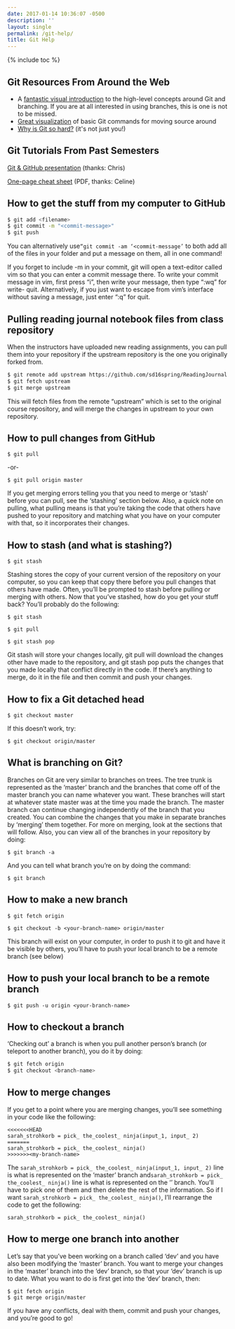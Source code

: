 ```yaml
---
date: 2017-01-14 10:36:07 -0500
description: ''
layout: single
permalink: /git-help/
title: Git Help
---
```


{% include toc %}

## Git Resources From Around the Web

* A [fantastic visual introduction](http://pcottle.github.io/learnGitBranching/) to the high-level concepts around Git and branching. If you are at all interested in using branches, this is one is not to be missed.
* [Great visualization](http://www.ndpsoftware.com/git-cheatsheet.html#loc=workspace;) of basic Git commands for moving source around
* [Why is Git so hard?](http://merrigrove.blogspot.com/2014/02/why-heck-is-git-so-hard-places-model-ok.html) (it's not just you!)

## Git Tutorials From Past Semesters

[Git &amp; GitHub
presentation](https://docs.google.com/presentation/d/1NpeHiQKs-y2PKp_XrUgzhSSXXBrhTv5DHU4vjQoF99Y/edit?usp=sharing)
(thanks: Chris)

[One-page cheat sheet](https://training.github.com/kit/downloads/github-git-cheat-sheet.pdf) (PDF, thanks: Celine)

## How to get the stuff from my computer to GitHub

``` bash
$ git add <filename>
$ git commit -m "<commit-message>"
$ git push
```

You can alternatively use`“git commit -am ‘<commit-message’` to both add all
of the files in your folder and put a message on them, all in one command!

If you forget to include -m in your commit, git will open a text-editor called
vim so that you can enter a commit message there. To write your commit message
in vim, first press “i”, then write your message, then type “:wq” for write-
quit. Alternatively, if you just want to escape from vim’s interface without
saving a message, just enter “:q” for quit.

## Pulling reading journal notebook files from class repository

When the instructors have uploaded new reading assignments, you can pull them into your repository if the upstream repository is the one you originally forked from.

``` bash
$ git remote add upstream https://github.com/sd16spring/ReadingJournal
$ git fetch upstream
$ git merge upstream
```

This will fetch files from the remote “upstream” which is set to the original
course repository, and will merge the changes in upstream to your own
repository.


## How to pull changes from GitHub

`$ git pull`

-or-

`$ git pull origin master`

If you get merging errors telling you that you need to merge or ‘stash’ before
you can pull, see the ‘stashing’ section below. Also, a quick note on pulling,
what pulling means is that you’re taking the code that others have pushed to
your repository and matching what you have on your computer with that, so it
incorporates their changes.

## How to stash (and what is stashing?)

`$ git stash`

Stashing stores the copy of your current version of the repository on your
computer, so you can keep that copy there before you pull changes that others
have made. Often, you’ll be prompted to stash before pulling or merging with
others. Now that you’ve stashed, how do you get your stuff back? You’ll
probably do the following:

`$ git stash`

`$ git pull`

`$ git stash pop`

Git stash will store your changes locally, git pull will download the changes
other have made to the repository, and git stash pop puts the changes that you
made locally that conflict directly in the code. If there’s anything to merge,
do it in the file and then commit and push your changes.

## How to fix a Git detached head

`$ git checkout master`

If this doesn’t work, try:

`$ git checkout origin/master`


## What is branching on Git?

Branches on Git are very similar to branches on trees. The tree trunk is
represented as the ‘master’ branch and the branches that come off of the
master branch you can name whatever you want. These branches will start at
whatever state master was at the time you made the branch. The master branch
can continue changing independently of the branch that you created. You can
combine the changes that you make in separate branches by ‘merging’ them
together. For more on merging, look at the sections that will follow. Also,
you can view all of the branches in your repository by doing:

`$ git branch -a`

And you can tell what branch you’re on by doing the command:

`$ git branch`


## How to make a new branch

`$ git fetch origin`

`$ git checkout -b <your-branch-name> origin/master`

This branch will exist on your computer, in order to push it to git and have
it be visible by others, you’ll have to push your local branch to be a remote
branch (see below)


## How to push your local branch to be a remote branch

`$ git push -u origin <your-branch-name>`


## How to checkout a branch

‘Checking out’ a branch is when you pull another person’s branch (or teleport
to another branch), you do it by doing:

``` bash
$ git fetch origin
$ git checkout <branch-name>
```


## How to merge changes

If you get to a point where you are merging changes, you’ll see something in
your code like the following:

```
<<<<<<<HEAD
sarah_strohkorb = pick_ the_coolest_ ninja(input_1, input_ 2)
=======
sarah_strohkorb = pick_ the_coolest_ ninja()
>>>>>>><my-branch-name>
```

The `sarah_strohkorb = pick_ the_coolest_ ninja(input_1, input_ 2)` line is what
is represented on the ‘master’ branch and`sarah_strohkorb = pick_ the_coolest_ ninja()` line is what is represented on the ‘<my-branch-name>’ branch. You’ll have to pick one of them and then delete the rest of
the information. So if I want `sarah_strohkorb = pick_ the_coolest_ ninja()`,
I’ll rearrange the code to get the following:

```
sarah_strohkorb = pick_ the_coolest_ ninja()
```


## How to merge one branch into another

Let’s say that you’ve been working on a branch called ‘dev’ and you have also
been modifying the ‘master’ branch. You want to merge your changes in the
‘master’ branch into the ‘dev’ branch, so that your ‘dev’ branch is up to
date. What you want to do is first get into the ‘dev’ branch, then:

```
$ git fetch origin
$ git merge origin/master
```

If you have any conflicts, deal with them, commit and push your changes, and
you’re good to go!
